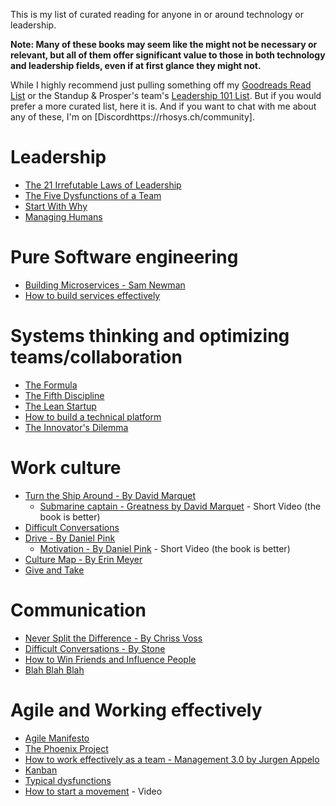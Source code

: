 This is my list of curated reading for anyone in or around technology or leadership.

**Note: Many of these books may seem like the might not be necessary or relevant, but all of them offer significant value to those in both technology and leadership fields, even if at first glance they might not.**

While I highly recommend just pulling something off my [Goodreads Read List](https://www.goodreads.com/review/list/49746003?shelf=read) or the Standup & Prosper's team's [Leadership 101 List](https://github.com/Standup-and-Prosper/leadership101/blob/master/README.md). But if you would prefer a more curated list, here it is. And if you want to chat with me about any of these, I'm on [Discordhttps://rhosys.ch/community].

# Leadership
* [The 21 Irrefutable Laws of Leadership](https://www.goodreads.com/book/show/815716.The_21_Irrefutable_Laws_of_Leadership)
* [The Five Dysfunctions of a Team](https://www.goodreads.com/book/show/21343.The_Five_Dysfunctions_of_a_Team)
* [Start With Why](https://www.goodreads.com/book/show/7108725-start-with-why)
* [Managing Humans](https://www.goodreads.com/book/show/1317946.Managing_Humans)

# Pure Software engineering
* [Building Microservices - Sam Newman](https://www.goodreads.com/book/show/24836465-building-microservices)
* [How to build services effectively](https://www.goodreads.com/book/show/17346969-restful-web-apis)

# Systems thinking and optimizing teams/collaboration
* [The Formula](https://www.goodreads.com/book/show/39088545-the-formula)
* [The Fifth Discipline](https://www.goodreads.com/book/show/255127.The_Fifth_Discipline)
* [The Lean Startup](https://www.goodreads.com/book/show/11500159-the-lean-startup)
* [How to build a technical platform](https://www.goodreads.com/book/show/26811738-platform-revolution)
* [The Innovator's Dilemma](https://www.goodreads.com/book/show/11193368-the-innovator-s-dilemma)

# Work culture
* [Turn the Ship Around - By David Marquet](https://www.goodreads.com/book/show/16158601-turn-the-ship-around)
  * [Submarine captain - Greatness by David Marquet](https://www.youtube.com/watch?v=psAXMqxwol8) - Short Video (the book is better)
* [Difficult Conversations](https://www.goodreads.com/book/show/774088.Difficult_Conversations)
* [Drive - By Daniel Pink](https://www.goodreads.com/book/show/6452796-drive)
  * [Motivation - By Daniel Pink](https://www.youtube.com/watch?v=u6XAPnuFjJc) - Short Video (the book is better)
* [Culture Map - By Erin Meyer](https://www.goodreads.com/book/show/22085568-the-culture-map)
* [Give and Take](https://www.goodreads.com/book/show/16158498-give-and-take)

# Communication
* [Never Split the Difference - By Chriss Voss](https://www.goodreads.com/book/show/26156469-never-split-the-difference)
* [Difficult Conversations - By Stone](https://www.goodreads.com/book/show/774088.Difficult_Conversations)
* [How to Win Friends and Influence People](https://www.goodreads.com/book/show/4865.How_to_Win_Friends_and_Influence_People)
* [Blah Blah Blah](https://www.goodreads.com/book/show/11517152-blah-blah-blah)

# Agile and Working effectively
* [Agile Manifesto](https://agilemanifesto.org/)
* [The Phoenix Project](https://www.goodreads.com/book/show/17255186-the-phoenix-project)
* [How to work effectively as a team - Management 3.0 by Jurgen Appelo](https://www.goodreads.com/book/show/10210821-management-3-0)
* [Kanban](https://en.wikipedia.org/wiki/Kanban_(development))
* [Typical dysfunctions](http://www.cleverpm.com/2015/06/23/common-dysfunctions-of-scrum-teams-part-1/)
* [How to start a movement](https://www.youtube.com/watch?v=fW8amMCVAJQ) - Video
